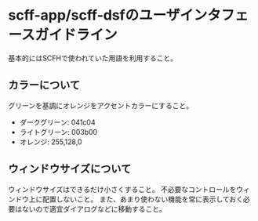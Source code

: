scff-app/scff-dsfのユーザインタフェースガイドライン
=======================================================================

基本的にはSCFHで使われていた用語を利用すること。

カラーについて
-----------------------------------------------------------------------
グリーンを基調にオレンジをアクセントカラーにすること。
- ダークグリーン: 041c04
- ライトグリーン: 003b00
- オレンジ: 255,128,0

ウィンドウサイズについて
-----------------------------------------------------------------------
ウィンドウサイズはできるだけ小さくすること。
不必要なコントロールをウィンドウ上に配置しないこと。
また、あまり使わない機能を常に表示しておく必要はないので適宜ダイアログなどに移動すること。
